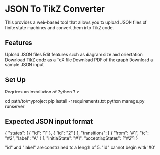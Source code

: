 # JSON To TikZ Converter
This  provides a web-based tool that allows you to upload JSON files of finite state machines and convert them into TikZ code.

## Features
Upload JSON files
Edit features such as diagram size and orientation
Download TikZ code as a TeX file
Download PDF of the graph
Download a sample JSON input

## Set Up
Requires an installation of Python 3.x

cd path/to/myproject
pip install -r requirements.txt
python manage.py runserver

## Expected JSON input format

{
  "states": [
    {
      "id": "1"
    },
    {
      "id": "2"
    } 
  ],
  "transitions": [
    {
      "from": "#1",
      "to": "#2",
      "label": "A"
    }
  ],
  "initialState": "#1",
  "acceptingStates": ["#2"]
}

"id" and "label" are constrained to a length of 5. "id" cannot begin with '#0'

